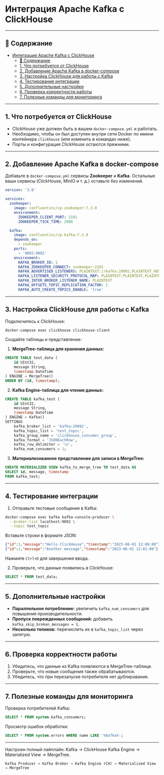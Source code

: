 # Интеграция Apache Kafka с ClickHouse

---

## 📑 Содержание

- [Интеграция Apache Kafka с ClickHouse](#интеграция-apache-kafka-с-clickhouse)
	- [📑 Содержание](#-содержание)
	- [1. Что потребуется от ClickHouse](#1-что-потребуется-от-clickhouse)
	- [2. Добавление Apache Kafka в docker-compose](#2-добавление-apache-kafka-в-docker-compose)
	- [3. Настройка ClickHouse для работы с Kafka](#3-настройка-clickhouse-для-работы-с-kafka)
	- [4. Тестирование интеграции](#4-тестирование-интеграции)
	- [5. Дополнительные настройки](#5-дополнительные-настройки)
	- [6. Проверка корректности работы](#6-проверка-корректности-работы)
	- [7. Полезные команды для мониторинга](#7-полезные-команды-для-мониторинга)

---

## 1. Что потребуется от ClickHouse

- ClickHouse уже должен быть в вашем `docker-compose.yml` и работать.
- Необходимо, чтобы он был доступен внутри сети Docker по имени контейнера `clickhouse` (или изменить в командах ниже).
- Порты и конфигурация ClickHouse остаются прежними.

---

## 2. Добавление Apache Kafka в docker-compose

Добавьте в `docker-compose.yml` сервисы **Zookeeper** и **Kafka**. Остальные ваши сервисы (ClickHouse, MinIO и т. д.) оставьте без изменений.

```yaml
version: '3.8'

services:
  zookeeper:
    image: confluentinc/cp-zookeeper:7.3.0
    environment:
      ZOOKEEPER_CLIENT_PORT: 2181
      ZOOKEEPER_TICK_TIME: 2000

  kafka:
    image: confluentinc/cp-kafka:7.3.0
    depends_on:
      - zookeeper
    ports:
      - '9092:9092'
    environment:
      KAFKA_BROKER_ID: 1
      KAFKA_ZOOKEEPER_CONNECT: zookeeper:2181
      KAFKA_ADVERTISED_LISTENERS: PLAINTEXT://kafka:29092,PLAINTEXT_HOST://localhost:9092
      KAFKA_LISTENER_SECURITY_PROTOCOL_MAP: PLAINTEXT:PLAINTEXT,PLAINTEXT_HOST:PLAINTEXT
      KAFKA_INTER_BROKER_LISTENER_NAME: PLAINTEXT
      KAFKA_OFFSETS_TOPIC_REPLICATION_FACTOR: 1
      KAFKA_AUTO_CREATE_TOPICS_ENABLE: 'true'
```

---

## 3. Настройка ClickHouse для работы с Kafka

Подключитесь к ClickHouse:

```bash
docker-compose exec clickhouse clickhouse-client
```

Создайте таблицы и представление:

1. **MergeTree-таблица для хранения данных:**

```sql
CREATE TABLE test_data (
    id UInt32,
    message String,
    timestamp DateTime
) ENGINE = MergeTree()
ORDER BY (id, timestamp);
```

2. **Kafka Engine-таблица для чтения данных:**

```sql
CREATE TABLE kafka_test (
    id UInt32,
    message String,
    timestamp DateTime
) ENGINE = Kafka()
SETTINGS
    kafka_broker_list = 'kafka:29092',
    kafka_topic_list = 'test_topic',
    kafka_group_name = 'clickhouse_consumer_group',
    kafka_format = 'JSONEachRow',
    kafka_row_delimiter = '\n',
    kafka_num_consumers = 1;
```

3. **Материализованное представление для записи в MergeTree:**

```sql
CREATE MATERIALIZED VIEW kafka_to_merge_tree TO test_data AS
SELECT id, message, timestamp
FROM kafka_test;
```

---

## 4. Тестирование интеграции

1. Отправьте тестовые сообщения в Kafka:

```bash
docker-compose exec kafka kafka-console-producer \
  --broker-list localhost:9092 \
  --topic test_topic
```

Вставьте строки в формате JSON:

```json
{"id":1,"message":"Hello ClickHouse","timestamp":"2023-06-01 12:00:00"}
{"id":2,"message":"Another message","timestamp":"2023-06-01 12:01:00"}
```

Нажмите `Ctrl+D` для завершения ввода.

2. Проверьте, что данные появились в ClickHouse:

```sql
SELECT * FROM test_data;
```

---

## 5. Дополнительные настройки

- **Параллельное потребление:**
  увеличить `kafka_num_consumers` для повышения производительности.
- **Пропуск поврежденных сообщений:**
  добавить `kafka_skip_broken_messages = 1`.
- **Несколько топиков:**
  перечислить их в `kafka_topic_list` через запятую.

---

## 6. Проверка корректности работы

1. Убедитесь, что данные из Kafka появляются в MergeTree-таблице.
2. Проверьте, что новые сообщения также обрабатываются.
3. Убедитесь, что при перезапуске потребителя нет дублирования.

---

## 7. Полезные команды для мониторинга

Проверка потребителей Kafka:

```sql
SELECT * FROM system.kafka_consumers;
```

Просмотр ошибок обработки:

```sql
SELECT * FROM system.errors WHERE name LIKE '%Kafka%';
```

---

Настроен полный пайплайн:
Kafka → ClickHouse Kafka Engine → Materialized View → MergeTree.

```
Kafka Producer → Kafka Broker → Kafka Engine (CH) → Materialized View → MergeTree
```
